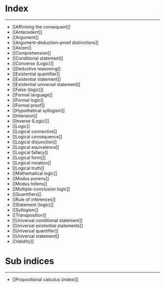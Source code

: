 # Index
---
- [[Affirming the consequent]]
- [[Antecedent]]
- [[Argument]]
- [[Argument–deduction–proof distinctions]]
- [[Axiom]]
- [[Comprehension]]
- [[Conditional statement]]
- [[Converse (Logic)]]
- [[Deductive reasoning]]
- [[Existential quantifier]]
- [[Existential statement]]
- [[Existential universal statement]]
- [[False (logic)]]
- [[Formal language]]
- [[Formal logic]]
- [[Formal proof]]
- [[Hypothetical syllogism]]
- [[Intension]]
- [[Inverse (Logic)]]
- [[Logic]]
- [[Logical connective]]
- [[Logical consequence]]
- [[Logical disjunction]]
- [[Logical equivalence]]
- [[Logical fallacy]]
- [[Logical form]]]
- [[Logical notation]]
- [[Logical truth]]
- [[Mathematical logic]]
- [[Modus ponens]]
- [[Modus tollens]]
- [[Multiple-conclusion logic]]
- [[Quantifiers]]
- [[Rule of inferences]]
- [[Statement (logic)]]
- [[Syllogism]]
- [[Transposition]]
- [[Universal conditional statement]]
- [[Universal existential statements]]
- [[Universal quantifier]]
- [[Universal statement]]
- [[Validity]]

# Sub indices
---
- [[Propositional calculus (index)]]